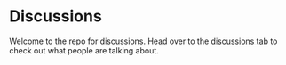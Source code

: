 # Discussions

Welcome to the repo for discussions.
Head over to the [discussions tab](../../discussions) to check out what people are talking about.
